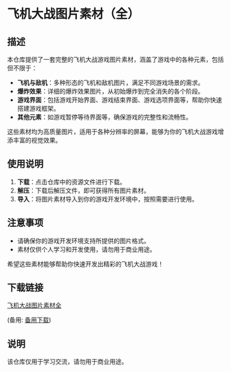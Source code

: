 # 飞机大战图片素材（全）

## 描述
本仓库提供了一套完整的飞机大战游戏图片素材，涵盖了游戏中的各种元素，包括但不限于：

- **飞机与敌机**：多种形态的飞机和敌机图片，满足不同游戏场景的需求。
- **爆炸效果**：详细的爆炸效果图片，从初始爆炸到完全消失的各个阶段。
- **游戏界面**：包括游戏开始界面、游戏结束界面、游戏选项界面等，帮助你快速搭建游戏框架。
- **其他元素**：如游戏暂停等待界面等，确保游戏的完整性和流畅性。

这些素材均为高质量图片，适用于各种分辨率的屏幕，能够为你的飞机大战游戏增添丰富的视觉效果。

## 使用说明
1. **下载**：点击仓库中的资源文件进行下载。
2. **解压**：下载后解压文件，即可获得所有图片素材。
3. **导入**：将图片素材导入到你的游戏开发环境中，按照需要进行使用。

## 注意事项
- 请确保你的游戏开发环境支持所提供的图片格式。
- 素材仅供个人学习和开发使用，请勿用于商业用途。

希望这些素材能够帮助你快速开发出精彩的飞机大战游戏！

## 下载链接
[飞机大战图片素材全](https://pan.quark.cn/s/db327be8c511) 

(备用: [备用下载](https://pan.baidu.com/s/1UBYeZYArznfhL9-8nd3k1g?pwd=1234))

## 说明

该仓库仅用于学习交流，请勿用于商业用途。
